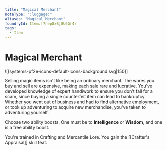 ```yaml
---
title: "Magical Merchant"
noteType: ":luggage:"
aliases: "Magical Merchant"
foundryId: Item.f7nep8xBjGU6Gr4r
tags:
  - Item
---
```


# Magical Merchant
![[systems-pf2e-icons-default-icons-background.svg|150]]

Selling magic items isn't like being an ordinary merchant. The wares you buy and sell are expensive, making each sale rare and lucrative. You've developed knowledge of expert handiwork to ensure you don't fall for a scam, since buying a single counterfeit item can lead to bankruptcy. Whether you went out of business and had to find alternative employment, or took up adventuring to acquire new merchandise, you've taken to adventuring yourself.

Choose two ability boosts. One must be to **Intelligence** or **Wisdom**, and one is a free ability boost.

You're trained in Crafting and Mercantile Lore. You gain the [[Crafter's Appraisal]] skill feat.
